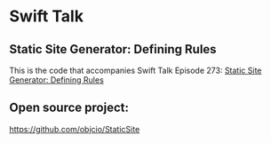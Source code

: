 # Swift Talk
## Static Site Generator: Defining Rules

This is the code that accompanies Swift Talk Episode 273: [Static Site Generator: Defining Rules](https://talk.objc.io/episodes/S01E273-static-site-generator-defining-rules)

## Open source project: 
https://github.com/objcio/StaticSite

